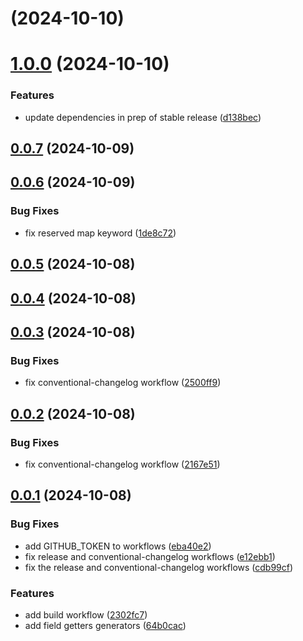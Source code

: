 # [](https://github.com/alis-exchange/protoc-gen-fieldgetters/compare/v1.0.0...v) (2024-10-10)



# [1.0.0](https://github.com/alis-exchange/protoc-gen-fieldgetters/compare/v0.0.9...v1.0.0) (2024-10-10)


### Features

* update dependencies in prep of stable release ([d138bec](https://github.com/alis-exchange/protoc-gen-fieldgetters/commit/d138bec578451124e0a1c8a2bdd73ba2cf1e7e3d))



## [0.0.7](https://github.com/alis-exchange/protoc-gen-fieldgetters/compare/v0.0.6...v0.0.7) (2024-10-09)



## [0.0.6](https://github.com/alis-exchange/protoc-gen-fieldgetters/compare/v0.0.5...v0.0.6) (2024-10-09)


### Bug Fixes

* fix reserved map keyword ([1de8c72](https://github.com/alis-exchange/protoc-gen-fieldgetters/commit/1de8c725298d996fb1fccf91c7be9f180824169b))



## [0.0.5](https://github.com/alis-exchange/protoc-gen-fieldgetters/compare/v0.0.4...v0.0.5) (2024-10-08)



## [0.0.4](https://github.com/alis-exchange/protoc-gen-fieldgetters/compare/v0.0.3...v0.0.4) (2024-10-08)



## [0.0.3](https://github.com/alis-exchange/protoc-gen-fieldgetters/compare/v0.0.2...v0.0.3) (2024-10-08)


### Bug Fixes

* fix conventional-changelog workflow ([2500ff9](https://github.com/alis-exchange/protoc-gen-fieldgetters/commit/2500ff9bb0eb39297f7576f3e445aaed1e2c8c3c))



## [0.0.2](https://github.com/alis-exchange/protoc-gen-fieldgetters/compare/v0.0.1...v0.0.2) (2024-10-08)


### Bug Fixes

* fix conventional-changelog workflow ([2167e51](https://github.com/alis-exchange/protoc-gen-fieldgetters/commit/2167e5102acfa62110e182af74091c1c8c9f56c4))



## [0.0.1](https://github.com/alis-exchange/protoc-gen-fieldgetters/compare/64b0cac0b3a389ccf49fd909c1f54a2ec0c192ac...v0.0.1) (2024-10-08)


### Bug Fixes

* add GITHUB_TOKEN to workflows ([eba40e2](https://github.com/alis-exchange/protoc-gen-fieldgetters/commit/eba40e2ff33ad01ff06dc5beaec271ad998c21d8))
* fix release and conventional-changelog workflows ([e12ebb1](https://github.com/alis-exchange/protoc-gen-fieldgetters/commit/e12ebb1ba80ac3c9c84cc59071423dea138b7be1))
* fix the release and conventional-changelog workflows ([cdb99cf](https://github.com/alis-exchange/protoc-gen-fieldgetters/commit/cdb99cf92212dd0bfa049f5ecfc472433e0188d8))


### Features

* add build workflow ([2302fc7](https://github.com/alis-exchange/protoc-gen-fieldgetters/commit/2302fc7e6013a665cc332476ad9b32b400e615aa))
* add field getters generators ([64b0cac](https://github.com/alis-exchange/protoc-gen-fieldgetters/commit/64b0cac0b3a389ccf49fd909c1f54a2ec0c192ac))



